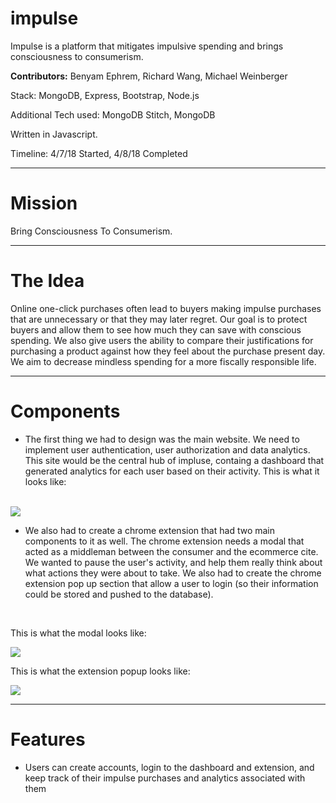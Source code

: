 # impulse
Impulse is a platform that mitigates impulsive spending and brings consciousness to consumerism.

**Contributors:** Benyam Ephrem, Richard Wang, Michael Weinberger

Stack: MongoDB, Express, Bootstrap, Node.js

Additional Tech used: MongoDB Stitch, MongoDB

Written in Javascript.

Timeline: 4/7/18 Started, 4/8/18 Completed

___

# Mission

Bring Consciousness To Consumerism.

___

# The Idea

Online one-click purchases often lead to buyers making impulse purchases that are
unnecessary or that they may later regret. Our goal is to protect buyers and allow them to see how
much they can save with conscious spending. We also give users the ability to compare their justifications
for purchasing a product against how they feel about the purchase present day. We aim to decrease mindless
spending for a more fiscally responsible life. 

___

# Components

- The first thing we had to design was the main website. We need to implement user authentication, user authorization and data analytics. This site would be the central hub of impluse, containg a dashboard that generated analytics for each user based on their activity. This is what it looks like:

<br> 

<img src="https://preview.ibb.co/kEwkHH/Screen_Shot_2018_04_08_at_1_43_23_AM.png">

<br>

- We also had to create a chrome extension that had two main components to it as well. The chrome extension needs a modal that acted as a middleman between the consumer and the ecommerce cite. We wanted to pause the user's activity, and help them really think about what actions they were about to take. We also had to create the chrome extension pop up section that allow a user to login (so their information could be stored and pushed to the database). 

<br>

This is what the modal looks like:

<img src="https://preview.ibb.co/fZrfjx/Screen_Shot_2018_04_08_at_1_45_05_AM.png">

<br>

This is what the extension popup looks like:

<img src="https://preview.ibb.co/cCvO4x/Screen_Shot_2018_04_08_at_1_47_19_AM.png">

<br>

___

# Features
- Users can create accounts, login to the dashboard and extension, and keep track of their impulse purchases and analytics associated with them

